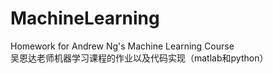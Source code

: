 # MachineLearning
Homework for Andrew Ng's Machine Learning Course <br />
吴恩达老师机器学习课程的作业以及代码实现（matlab和python）
